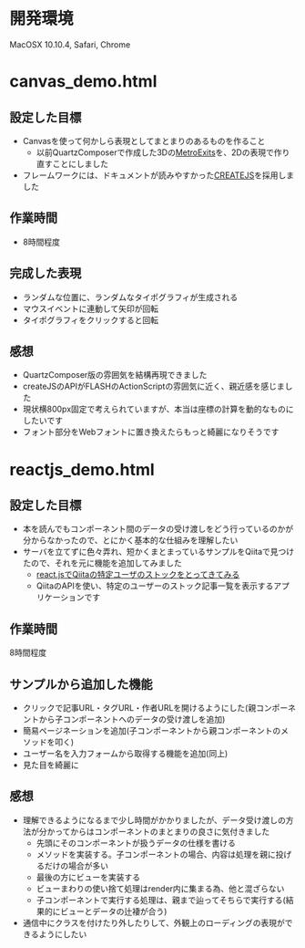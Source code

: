 # 開発環境

MacOSX 10.10.4, Safari, Chrome

# canvas_demo.html

## 設定した目標

* Canvasを使って何かしら表現としてまとまりのあるものを作ること
    * 以前QuartzComposerで作成した3Dの[MetroExits](http://metroexits.nobody.jp)を、2Dの表現で作り直すことにしました  
* フレームワークには、ドキュメントが読みやすかった[CREATEJS](http://createjs.com)を採用しました

## 作業時間

* 8時間程度

## 完成した表現

* ランダムな位置に、ランダムなタイポグラフィが生成される
* マウスイベントに連動して矢印が回転
* タイポグラフィをクリックすると回転

## 感想

* QuartzComposer版の雰囲気を結構再現できました
* createJSのAPIがFLASHのActionScriptの雰囲気に近く、親近感を感じました
* 現状横800px固定で考えられていますが、本当は座標の計算を動的なものにしたいです
* フォント部分をWebフォントに置き換えたらもっと綺麗になりそうです

# reactjs_demo.html

## 設定した目標

* 本を読んでもコンポーネント間のデータの受け渡しをどう行っているのかが分からなかったので、とにかく基本的な仕組みを理解したい
* サーバを立てずに色々弄れ、短かくまとまっているサンプルをQiitaで見つけたので、それを元に機能を追加してみました
    * [react.jsでQiitaの特定ユーザのストックをとってきてみる](http://qiita.com/kenfdev/items/16569190d57c72079724)
    * QiitaのAPIを使い、特定のユーザーのストック記事一覧を表示するアプリケーションです

## 作業時間

8時間程度

## サンプルから追加した機能

* クリックで記事URL・タグURL・作者URLを開けるようにした(親コンポーネントから子コンポーネントへのデータの受け渡しを追加)
* 簡易ページネーションを追加(子コンポーネントから親コンポーネントのメソッドを叩く)
* ユーザー名を入力フォームから取得する機能を追加(同上)
* 見た目を綺麗に


## 感想

* 理解できるようになるまで少し時間がかかりましたが、データ受け渡しの方法が分かってからはコンポーネントのまとまりの良さに気付きました
    * 先頭にそのコンポーネントが扱うデータの仕様を書ける
    * メソッドを実装する。子コンポーネントの場合、内容は処理を親に投げるだけの場合が多い
    * 最後の方にビューを実装する
    * ビューまわりの使い捨て処理はrender内に集まる為、他と混ざらない
    * 子コンポーネントで実行する処理は、親まで辿ってそちらで実行する(結果的にビューとデータの辻褄が合う)
* 通信中にクラスを付けたり外したりして、外観上のローディングの表現ができるようにしたい